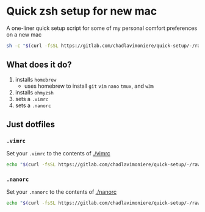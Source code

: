 # Quick zsh setup for new mac

A one-liner quick setup script for some of my personal comfort preferences on a new mac

```sh
sh -c "$(curl -fsSL https://gitlab.com/chadlavimoniere/quick-setup/-/raw/main/setup.sh)"
```

## What does it do?

1. installs `homebrew`
    - uses homebrew to install `git` `vim` `nano` `tmux`, and `w3m`
1. installs `ohmyzsh`
1. sets a `.vimrc`
1. sets a `.nanorc`

## Just dotfiles

### `.vimrc`

Set your `.vimrc` to the contents of [./vimrc](./vimrc)

```sh
echo "$(curl -fsSL https://gitlab.com/chadlavimoniere/quick-setup/-/raw/main/vimrc)" > ~/.nanorc
```

### `.nanorc`

Set your `.nanorc` to the contents of [./nanorc](./nanorc)

```sh
echo "$(curl -fsSL https://gitlab.com/chadlavimoniere/quick-setup/-/raw/main/nanorc)" > ~/.nanorc
```